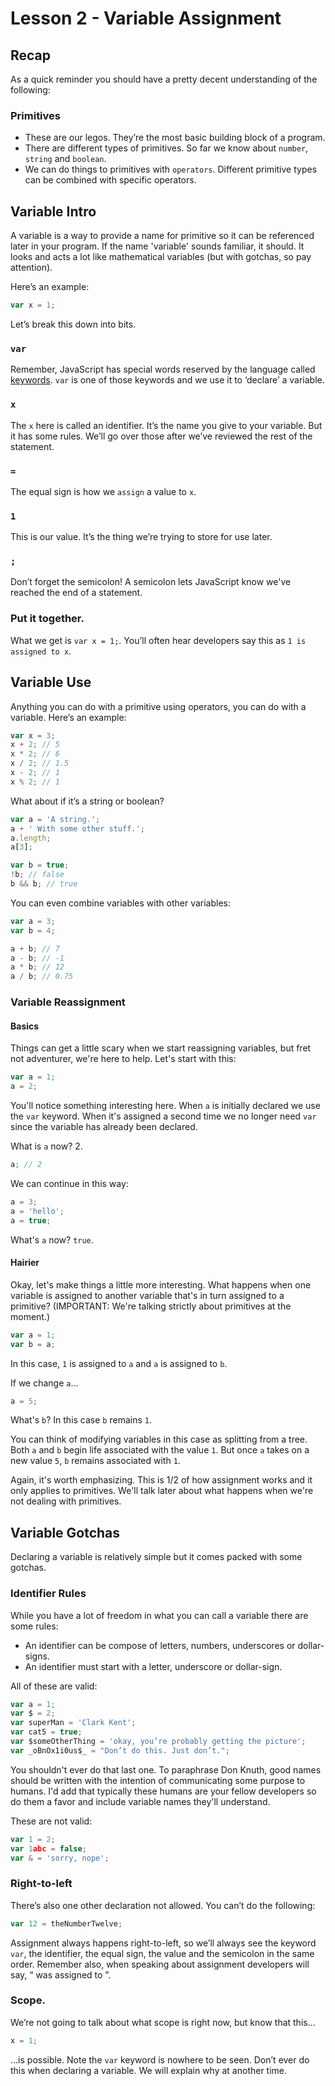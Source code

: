 # Lesson 2 - Variable Assignment

## Recap

As a quick reminder you should have a pretty decent understanding of the following:

### Primitives
* These are our legos. They’re the most basic building block of a program.
* There are different types of primitives. So far we know about `number`, `string` and `boolean`.
* We can do things to primitives with `operators`. Different primitive types can be combined with specific operators.

## Variable Intro

A variable is a way to provide a name for primitive so it can be referenced later in your program. If the name 'variable' sounds familiar, it should. It looks and acts a lot like mathematical variables (but with gotchas, so pay attention).

Here’s an example:

```javascript
var x = 1;
```

Let’s break this down into bits.

### `var`

Remember, JavaScript has special words reserved by the language called [keywords](https://developer.mozilla.org/en-US/docs/Web/JavaScript/Reference/Lexical_grammar). `var` is one of those keywords and we use it to ‘declare’ a variable.

### `x`

The `x` here is called an identifier. It’s the name you give to your variable. But it has some rules. We’ll go over those after we’ve reviewed the rest of the statement.

### `=`

The equal sign is how we `assign` a value to `x`.

### `1`

This is our value. It’s the thing we’re trying to store for use later.

### `;`

Don’t forget the semicolon! A semicolon lets JavaScript know we've reached the end of a statement.

### Put it together.

What we get is `var x = 1;`. You’ll often hear developers say this as `1 is assigned to x`.

## Variable Use

Anything you can do with a primitive using operators, you can do with a variable. Here’s an example:

```javascript
var x = 3;
x + 2; // 5
x * 2; // 6
x / 2; // 1.5
x - 2; // 1
x % 2; // 1
```

What about if it’s a string or boolean?

```javascript
var a = 'A string.';
a + ' With some other stuff.';
a.length;
a[3];

var b = true;
!b; // false
b && b; // true
```

You can even combine variables with other variables:

```javascript
var a = 3;
var b = 4;

a + b; // 7
a - b; // -1
a * b; // 12
a / b; // 0.75
```

### Variable Reassignment


#### Basics

Things can get a little scary when we start reassigning variables, but fret not adventurer, we're here to help. Let's start with this:

```javascript
var a = 1;
a = 2;
```

You'll notice something interesting here. When `a` is initially declared we use the `var` keyword. When it's assigned a second time we no longer need `var` since the variable has already been declared.

What is `a` now? 2.

```javascript
a; // 2
```

We can continue in this way:

```javascript
a = 3;
a = 'hello';
a = true;
```

What's `a` now? `true`.

#### Hairier

Okay, let's make things a little more interesting. What happens when one variable is assigned to another variable that's in turn assigned to a primitive? (IMPORTANT: We're talking strictly about primitives at the moment.)

```javascript
var a = 1;
var b = a;
```

In this case, `1` is assigned to `a` and `a` is assigned to `b`.

If we change `a`...

```javascript
a = 5;
```

What's `b`? In this case `b` remains `1`.

You can think of modifying variables in this case as splitting from a tree. Both `a` and `b` begin life associated with the value `1`. But once `a` takes on a new value `5`, `b` remains associated with `1`.

Again, it's worth emphasizing. This is 1/2 of how assignment works and it only applies to primitives. We'll talk later about what happens when we're not dealing with primitives.

## Variable Gotchas

Declaring a variable is relatively simple but it comes packed with some gotchas.

### Identifier Rules

While you have a lot of freedom in what you can call a variable there are some rules:

* An identifier can be compose of letters, numbers, underscores or dollar-signs.
* An identifier must start with a letter, underscore or dollar-sign.

All of these are valid:

```javascript
var a = 1;
var $ = 2;
var superMan = 'Clark Kent';
var cat5 = true;
var $someOtherThing = 'okay, you’re probably getting the picture';
var _oBnOx1i0us$_ = "Don’t do this. Just don’t.";
```

You shouldn't ever do that last one. To paraphrase Don Knuth, good names should be written with the intention of communicating some purpose to humans. I'd add that typically these humans are your fellow developers so do them a favor and include variable names they'll understand.

These are not valid:

```javascript
var 1 = 2;
var 1abc = false;
var & = 'sorry, nope';
```

### Right-to-left

There’s also one other declaration not allowed. You can’t do the following:

```javascript
var 12 = theNumberTwelve;
```

Assignment always happens right-to-left, so we’ll always see the keyword `var`, the identifier, the equal sign, the value and the semicolon in the same order. Remember also, when speaking about assignment developers will say, “<insert value> was assigned to <insert identifier>”.

### Scope.

We’re not going to talk about what scope is right now, but know that this…

```javascript
x = 1;
```

…is possible. Note the `var` keyword is nowhere to be seen. Don’t ever do this when declaring a variable. We will explain why at another time.
